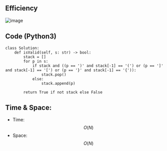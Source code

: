## Efficiency
![image](https://github.com/KCP17/Leetcode-solutions/assets/148914885/ccef785c-7d9f-4c5f-8f7f-c838fe1f6d59)

## Code (Python3)
```python3 []
class Solution:
    def isValid(self, s: str) -> bool:
        stack = []
        for p in s:
            if stack and ((p == ')' and stack[-1] == '(') or (p == ']' and stack[-1] == '[') or (p == '}' and stack[-1] == '{')):
                stack.pop()
            else:
                stack.append(p)
        
        return True if not stack else False
```
## Time & Space:
* Time: $$O(N)$$
* Space: $$O(N)$$
